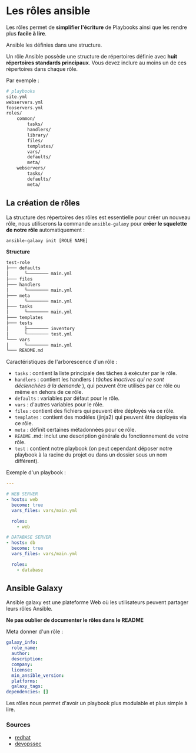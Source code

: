 # Les rôles ansible

Les rôles permet de **simplifier l'écriture** de Playbooks ainsi que les rendre plus **facile à lire**.

Ansible les définies dans une structure.

Un rôle Ansible possède une structure de répertoires définie avec **huit répertoires standards principaux**. Vous devez inclure au moins un de ces répertoires dans chaque rôle.

Par exemple :

```bash
# playbooks
site.yml
webservers.yml
fooservers.yml
roles/
    common/
        tasks/
        handlers/
        library/
        files/
        templates/
        vars/
        defaults/
        meta/
    webservers/
        tasks/
        defaults/
        meta/
```

## La création de rôles

La structure des répertoires des rôles est essentielle pour créer un nouveau rôle, nous utiliserons la commande `ansible-galaxy` pour **créer le squelette de notre rôle** automatiquement :

```bash
ansible-galaxy init [ROLE NAME]
```

**Structure**

```bash
test-role
├─── defaults
│      └──────── main.yml
├─── files
├─── handlers
│      └──────── main.yml
├─── meta
│      └──────── main.yml
├─── tasks
│      └──────── main.yml
├─── templates
├─── tests
│      ├──────── inventory
│      └──────── test.yml
└─── vars
│      └──────── main.yml
└─── README.md
```

Caractéristiques de l'arborescence d'un rôle :

- `tasks` : contient la liste principale des tâches à exécuter par le rôle.
- `handlers` : contient les handlers ( *tâches inactives qui ne sont déclenchées à la demande* ), qui peuvent être utilisés par ce rôle ou même en dehors de ce rôle.
- `defaults` : variables par défaut pour le rôle.
- `vars` : d'autres variables pour le rôle.
- `files` : contient des fichiers qui peuvent être déployés via ce rôle.
- `templates` : contient des modèles (jinja2) qui peuvent être déployés via ce rôle.
- `meta` : définit certaines métadonnées pour ce rôle.
- `README` .md: inclut une description générale du fonctionnement de votre rôle.
- `test` : contient notre playbook (on peut cependant déposer notre playbook à la racine du projet ou dans un dossier sous un nom différent).

Exemple d'un playbook :

```yml title="playbookRole.yml"
---

# WEB SERVER
- hosts: web
  become: true
  vars_files: vars/main.yml

  roles:
    - web

# DATABASE SERVER
- hosts: db
  become: true
  vars_files: vars/main.yml

  roles:
	- database
```

## Ansible Galaxy

Ansible galaxy est une plateforme Web où les utilisateurs peuvent partager leurs rôles Ansible.

**Ne pas oublier de documenter le rôles dans le README**

Meta donner d'un rôle :

```yml title="meta/main.yml"
galaxy_info:
  role_name:
  author: 
  description: 
  company: 
  license: 
  min_ansible_version:
  platforms:
  galaxy_tags:
dependencies: []
```

Les rôles nous permet d'avoir un playbook plus modulable et plus simple à lire.

### Sources
- [redhat](https://ansible.github.io/workshops/exercises/ansible_rhel/1.7-role/README.fr.html)
- [devopssec](https://devopssec.fr/article/roles-ansible)